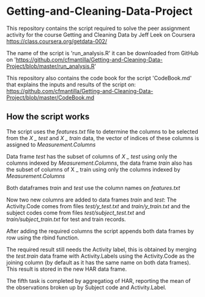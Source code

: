 Getting-and-Cleaning-Data-Project
=================================

This repository contains the script required to solve the peer assignment 
activity for the course Getting and Cleaning Data by Jeff Leek on Coursera
https://class.coursera.org/getdata-002/

The name of the script is 'run_analysis.R' it can be downloaded from GitHub on
'https://github.com/cfmantilla/Getting-and-Cleaning-Data-Project/blob/master/run_analysis.R'

This repository also contains the code book for the script 'CodeBook.md' that 
explains the inputs and results of the script on: 
https://github.com/cfmantilla/Getting-and-Cleaning-Data-Project/blob/master/CodeBook.md

## How the script works
The script uses the *features.txt* file to determine the columns to be selected 
from the *X _ test* and *X _ train* data, the vector of indices of these columns is 
assigned to *Measurement.Columns*

Data frame *test* has the subset of columns of *X _ test* using only the columns 
indexed by *Measurement.Columns*, the data frame *train* also has the subset of 
columns of X _ train using only the columns indexed by *Measurement.Columns*

Both dataframes *train* and *test* use the column names on *features.txt* 

Now two new columns are added to data frames *train* and *test*: 
The Activity.Code comes from files *test/y_test.txt* and *train/y_train.txt* 
and the subject codes come from files *test/subject_test.txt* and
*train/subject_train.txt* for test and train records.

After adding the required columns the script appends both data frames by 
row using the rbind function.

The required result still needs the Activity label, this is obtained by merging
the *test.train* data frame with Activity.Labels using the Activity.Code as the 
joining column (by default as it has the same name on both data frames).
This result is stored in the new HAR data frame.

The fifth task is completed by aggregatiog of HAR, reporting the mean of the 
observations broken up by Subject code and Activity.Label.